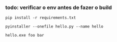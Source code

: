 
### todo: verificar o env antes de fazer o build

```
pip install -r requirements.txt
```

```
pyinstaller --onefile hello.py --name hello
```

```
hello.exe foo bar
```